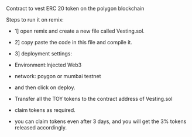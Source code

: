 Contract to vest ERC 20 token on the polygon blockchain 

Steps to run it on remix:
- 1] open remix and create a new file called Vesting.sol.
- 2] copy paste the code in this file and compile it.
- 3] deployment settings: 
-  Environment:Injected Web3
-  network: poygon or mumbai testnet
-  and then click on deploy.


-  Transfer all the TOY tokens to the contract address of Vesting.sol
-  claim tokens as required.
-  you can claim tokens even after 3 days, and you will get the 3% tokens released accordingly.
